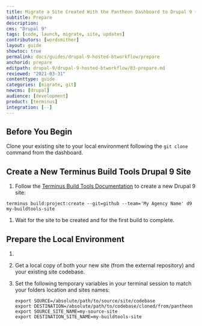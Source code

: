 ```yaml
---
title: Migrate a Site Created With the Pantheon Dashboard to Drupal 9 + Build Tools
subtitle: Prepare
description: 
cms: "Drupal 9"
tags: [code, launch, migrate, site, updates]
contributors: [wordsmither]
layout: guide
showtoc: true
permalink: docs/guides/drupal-9-hosted-btworkflow/prepare
anchorid: prepare
editpath: drupal-9/drupal-9-hosted-btworkflow/03-prepare.md
reviewed: "2021-03-31"
contenttype: guide
categories: [migrate, git]
newcms: [drupal]
audience: [development]
product: [terminus]
integration: [--]
---
```


## Before You Begin

Clone your existing site to your local environment following the `git clone` command from the dashboard.

## Create a New Terminus Build Tools Drupal 9 Site

1. Follow the [Terminus Build Tools Documentation](/guides/build-tools/create-project/#create-a-build-tools-project) to create a new Drupal 9 site:

  ```bash{promptUser: user}
  terminus build:project:create --git=github --team='My Agency Name' d9 my-buildtools-site
  ```

1. Wait for the site to be created and for the first build to complete.

## Prepare the Local Environment

1. <Partial file="drupal-9/prepare-local-environment-no-clone-no-alias.md" />

1. Get a local copy of both your new site (from the external repository) and your existing site codebase.

1. Set the following temporary variables in your terminal session to match your folders location and sites names:

   ```bash{promptUser: user}
   export SOURCE=/absolute/path/to/source/site/codebase
   export DESTINATION=/absolute/path/to/codebase/cloned/from/pantheon
   export SOURCE_SITE_NAME=my-source-site
   export DESTINATION_SITE_NAME=my-buildtools-site
   ```
